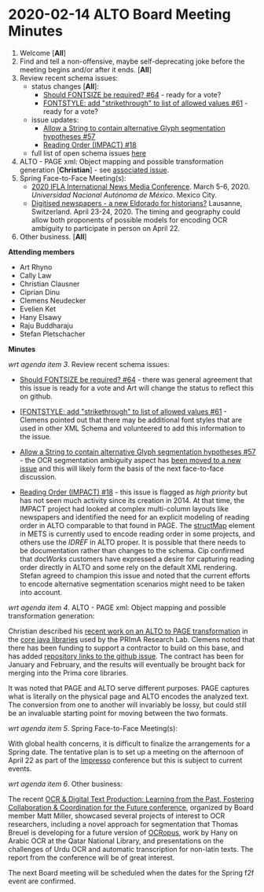 # 2020-02-14 ALTO Board Meeting Minutes
1. Welcome [**All**]
2. Find and tell a non-offensive, maybe self-deprecating joke before the meeting begins and/or after it ends. [**All**]
3. Review recent schema issues:
   * status changes [**All**]:
      * [Should FONTSIZE be required? #64](https://github.com/altoxml/schema/issues/64) - ready for a vote?
      * [FONTSTYLE: add "strikethrough" to list of allowed values #61](https://github.com/altoxml/schema/issues/61) - ready for a vote?
   * issue updates: 
      * [Allow a String to contain alternative Glyph segmentation hypotheses
#57](https://github.com/altoxml/schema/issues/57)
      * [Reading Order (IMPACT) #18](https://github.com/altoxml/schema/issues/18) 
   * full list of open schema issues [here](https://github.com/altoxml/schema/issues)
4. ALTO - PAGE xml: Object mapping and possible transformation generation [**Christian**] - see [associated issue](https://github.com/altoxml/schema/issues/48).
5. Spring Face-to-Face Meeting(s):
   * [2020 IFLA International News Media Conference](http://iibi.unam.mx/IFLAmedia/). March 5-6, 2020. _Universidad Nacional Autónoma de México_. Mexico City.
   * [Digitised newspapers - a new Eldorado for historians?](https://impresso-project.ch/news/2019/06/12/WS5-CfP.html) Lausanne, Switzerland. April 23-24, 2020. The timing and geography could allow both proponents of possible models for encoding OCR ambiguity to participate in person on April 22.
6. Other business. [**All**]

**Attending members**
* Art Rhyno
* Cally Law
* Christian Clausner
* Ciprian Dinu
* Clemens Neudecker
* Evelien Ket
* Hany Elsawy
* Raju Buddharaju
* Stefan Pletschacher

 **Minutes**

_wrt agenda item 3_. Review recent schema issues:

   * [Should FONTSIZE be required? #64](https://github.com/altoxml/schema/issues/64) - there was general agreement that this issue is ready for a vote and Art will change the status to reflect this on github.

   * [[FONTSTYLE: add "strikethrough" to list of allowed values #61](https://github.com/altoxml/schema/issues/61) - Clemens pointed out that there may be additional font styles that are used in other XML Schema and volunteered to add this information to the issue.

   * [Allow a String to contain alternative Glyph segmentation hypotheses
#57](https://github.com/altoxml/schema/issues/57) - the OCR segmentation ambiguity aspect has [been moved to a new issue](https://github.com/altoxml/schema/issues/63) and this will likely form the basis of the next face-to-face discussion.

   * [Reading Order (IMPACT) #18](https://github.com/altoxml/schema/issues/18) - this issue is flagged as _high priority_ but has not seen much activity since its creation in 2014.  At that time, the IMPACT project had looked at complex multi-column layouts like newspapers and identified the need for an explicit modeling of reading order in ALTO comparable to that found in PAGE.  The [structMap](http://www.loc.gov/standards/mets/docs/mets.v1-8.html#structMap) element in METS is currently used to encode reading order in some projects, and others use the _IDREF_ in ALTO proper. It is possible that there needs to be documentation rather than changes to the schema. Cip confirmed that _docWorks_ customers have expressed a desire for capturing reading order directly in ALTO and some rely on the default XML rendering. Stefan agreed to champion this issue and noted that the current efforts to encode alternative segmentation scenarios might need to be taken into account.

_wrt agenda item 4_. ALTO - PAGE xml: Object mapping and possible transformation generation:

Christian described his [recent work on an ALTO to PAGE transformation](https://github.com/PRImA-Research-Lab/prima-core-libs/tree/master/java/PrimaDla/src/org/primaresearch/dla/page/io/xml) in the [core java libraries](https://github.com/PRImA-Research-Lab/prima-core-libs) used by the PRImA Research Lab. Clemens noted that there has been funding to support a contractor to build on this base, and has added [repository links to the github issue](https://github.com/altoxml/schema/issues/48#issuecomment-586309637). The contract has been for January and February, and the results will eventually be brought back for merging into the Prima core libraries. 

It was noted that PAGE and ALTO serve different purposes. PAGE captures what is literally on the physical page and ALTO encodes the analyzed text. The conversion from one to another will invariably be lossy, but could still be an invaluable starting point for moving between the two formats. 
  
_wrt agenda item 5_. Spring Face-to-Face Meeting(s):

With global health concerns, it is difficult to finalize the arrangements for a Spring date. The tentative plan is to set up a meeting on the afternoon of April 22 as part of the [Impresso](https://impresso-project.ch/news/2019/06/12/WS5-CfP.html) conference but this is subject to current events.

_wrt agenda item 6_. Other business:

The recent [OCR & Digital Text Production: Learning from the Past, Fostering Collaboration & Coordination for the Future conference](https://twitter.com/Open_ITI/status/1222259673459515402), organized by Board member Matt Miller, showcased several projects of interest to OCR researchers, including a novel approach for segmentation that Thomas Breuel is developing for a future version of [OCRopus](https://en.wikipedia.org/wiki/OCRopus), work by Hany on Arabic OCR at the Qatar National Library, and presentations on the challenges of Urdu OCR and automatic transcription for non-latin texts. The report from the conference will be of great interest.

The next Board meeting will be scheduled when the dates for the Spring f2f event are confirmed.
